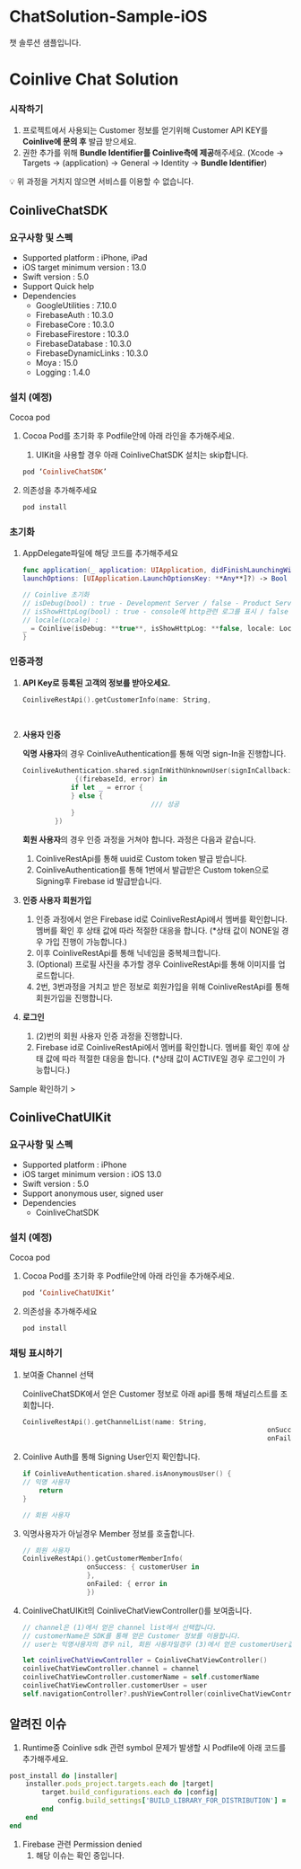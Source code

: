 # ChatSolution-Sample-iOS
챗 솔루션 샘플입니다.
# Coinlive Chat Solution

### 시작하기

1. 프로젝트에서 사용되는 Customer 정보를 얻기위해 Customer API KEY를 **Coinlive에 문의 후** 발급 받으세요.
2. 권한 추가를 위해 **Bundle Identifier를 Coinlive측에 제공**해주세요. (Xcode → Targets → (application) → General → Identity → **Bundle Identifier**)

<aside>
💡 위 과정을 거치지 않으면 서비스를 이용할 수 없습니다.

</aside>

## CoinliveChatSDK

### 요구사항 및 스펙

- Supported platform : iPhone, iPad
- iOS target minimum version : 13.0
- Swift version : 5.0
- Support Quick help
- Dependencies
    - GoogleUtilities : 7.10.0
    - FirebaseAuth : 10.3.0
    - FirebaseCore : 10.3.0
    - FirebaseFirestore : 10.3.0
    - FirebaseDatabase : 10.3.0
    - FirebaseDynamicLinks : 10.3.0
    - Moya : 15.0
    - Logging : 1.4.0

### 설치 (예정)

Cocoa pod

1. Cocoa Pod를 초기화 후 Podfile안에 아래 라인을 추가해주세요.
    1. UIKit을 사용할 경우 아래 CoinliveChatSDK 설치는 skip합니다.
    
    ```ruby
    pod ‘CoinliveChatSDK’
    ```
    
2. 의존성을 추가해주세요
    
    ```bash
    pod install
    ```
    

### 초기화

1. AppDelegate파일에 해당 코드를 추가해주세요
    
    ```swift
    func application(_ application: UIApplication, didFinishLaunchingWithOptions 
    launchOptions: [UIApplication.LaunchOptionsKey: **Any**]?) -> Bool {
    
    // Coinlive 초기화
    // isDebug(bool) : true - Development Server / false - Product Server
    // isShowHttpLog(bool) : true - console에 http관련 로그를 표시 / false - http 관련 로그를 미표시
    // locale(Locale) : 
    _ = Coinlive(isDebug: **true**, isShowHttpLog: **false, locale: Locale.current**)
    }
    ```
    

### 인증과정

1. **API Key로 등록된 고객의 정보를 받아오세요.**
    
    ```swift
    CoinliveRestApi().getCustomerInfo(name: String, 
    																	onSuccess: callback(customer),
    																	onFailed: callback(error))
    ```
    
2. **사용자 인증** 
    
    **익명 사용자**의 경우 CoinliveAuthentication를  통해 익명 sign-In을 진행합니다.
    
    ```swift
    CoinliveAuthentication.shared.signInWithUnknownUser(signInCallback:
    			 {(firebaseId, error) in
                if let _ = error {
                } else {
    								/// 성공
                }
            })
    ```
    
    **회원 사용자**의 경우 인증 과정을 거쳐야 합니다. 과정은 다음과 같습니다.
    
    1. CoinliveRestApi를 통해 uuid로 Custom token 발급 받습니다.
    2. CoinliveAuthentication를 통해 1번에서 발급받은 Custom token으로 Signing후 Firebase id 발급받습니다.
3. **인증 사용자 회원가입**
    1. 인증 과정에서 얻은 Firebase id로 CoinliveRestApi에서 멤버를 확인합니다. 멤버를 확인 후 상태 값에 따라 적절한 대응을 합니다. (*상태 값이 NONE일 경우 가입 진행이 가능합니다.)
    2. 이후 CoinliveRestApi를 통해 닉네임을 중복체크합니다. 
    3. (Optional) 프로필 사진을 추가할 경우 CoinliveRestApi를 통해 이미지를 업로드합니다.
    4. 2번, 3번과정을 거치고 받은 정보로 회원가입을 위해 CoinliveRestApi를 통해 회원가입을 진행합니다.
4. **로그인** 
    1. (2)번의 회원 사용자 인증 과정을 진행합니다.
    2. Firebase id로 CoinliveRestApi에서 멤버를 확인합니다. 멤버를 확인 후에 상태 값에 따라 적절한 대응을 합니다. (*상태 값이 ACTIVE일 경우 로그인이 가능합니다.)

Sample 확인하기 >

## CoinliveChatUIKit

### 요구사항 및 스펙

- Supported platform : iPhone
- iOS target minimum version : iOS 13.0
- Swift version : 5.0
- Support anonymous user, signed user
- Dependencies
    - CoinliveChatSDK

### 설치 (예정)

Cocoa pod

1. Cocoa Pod를 초기화 후 Podfile안에 아래 라인을 추가해주세요.
    
    ```ruby
    pod ‘CoinliveChatUIKit’ 
    ```
    
2. 의존성을 추가해주세요
    
    ```bash
    pod install
    ```
    

### 채팅 표시하기

1. 보여줄 Channel 선택
    
    CoinliveChatSDK에서 얻은 Customer 정보로 아래 api를 통해 채널리스트를 조회합니다.
    
    ```swift
    CoinliveRestApi().getChannelList(name: String,
    															 onSuccess: callback(channelList), 
    															 onFailed: callback(error))
    ```
    
2. Coinlive Auth를 통해 Signing User인지 확인합니다.
    
    ```swift
    if CoinliveAuthentication.shared.isAnonymousUser() { 
    // 익명 사용자 
    	return
    } 
    
    // 회원 사용자 
    ```
    
3. 익명사용자가 아닐경우 Member 정보를 호출합니다. 
    
    ```swift
    // 회원 사용자 
    CoinliveRestApi().getCustomerMemberInfo(
                    onSuccess: { customerUser in
                    },
                    onFailed: { error in
                    })
    ```
    
4. CoinliveChatUIKit의 CoinliveChatViewController()를 보여줍니다.
    
    ```swift
    // channel은 (1)에서 얻은 channel list에서 선택합니다.
    // customerName은 SDK를 통해 얻은 Customer 정보를 이용합니다.
    // user는 익명사용자의 경우 nil, 회원 사용자일경우 (3)에서 얻은 customerUser값을 이용합니다.
    
    let coinliveChatViewController = CoinliveChatViewController()
    coinliveChatViewController.channel = channel
    coinliveChatViewController.customerName = self.customerName
    coinliveChatViewController.customerUser = user
    self.navigationController?.pushViewController(coinliveChatViewController, animated: true)
    ```
    

## 알려진 이슈 

1. Runtime중 Coinlive sdk 관련 symbol 문제가 발생할 시 Podfile에 아래 코드를 추가해주세요. 

```ruby
post_install do |installer|
	installer.pods_project.targets.each do |target|
		target.build_configurations.each do |config|
			config.build_settings['BUILD_LIBRARY_FOR_DISTRIBUTION'] = 'YES'
		end
	end
end
```

1. Firebase 관련 Permission denied 
    1. 해당 이슈는 확인 중입니다.

